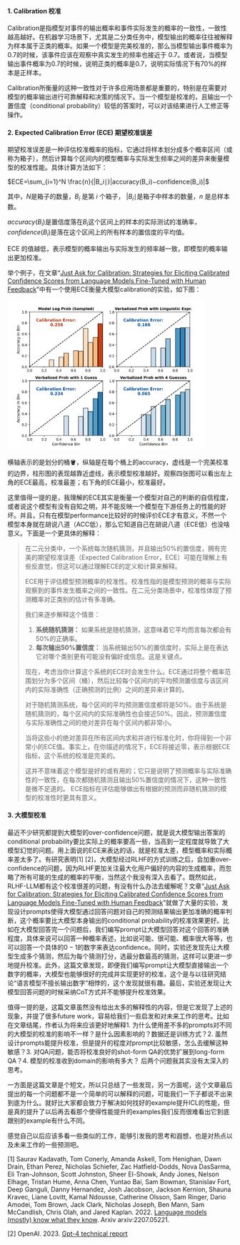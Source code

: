#### 1. Calibration 校准

​	Calibration是指模型对事件的输出概率和事件实际发生的概率的一致性，一致性越高越好。在机器学习场景下，尤其是二分类任务中，模型输出的概率往往被解释为样本属于正类的概率。如果一个模型是完美校准的，那么当模型输出事件概率为$0.7$的时候，该事件应该在观察中真实发生的频率也接近于 $0.7$。或者说，当模型输出事件概率为$0.7$的时候，说明正类的概率是$0.7$，说明实际情况下有$70\%$的样本是正样本。

​	Calibration所衡量的这种一致性对于许多应用场景都是重要的，特别是在需要对模型的概率输出进行可靠解释和决策的情况下。当一个模型是校准的，且输出一个置信度（conditional probability）较低的答案时，可以对该结果进行人工修正等操作。

#### 2. Expected Calibration Error (ECE) 期望校准误差

期望校准误差是一种评估校准概率的指标，它通过将样本划分成多个概率区间（或称为箱子），然后计算每个区间内的模型概率与实际发生频率之间的差异来衡量模型的校准性能。具体计算方法如下：

$ECE=\sum_{i=1}^N \frac{n}{|B_i∣}|accuracy(B_i)−confidence(B_i)|$

其中，$N$是箱子的数量，$B_i$ 是第 $i$ 个箱子， $|B_i∣$是箱子中样本的数量，$n$ 是总样本数。

$accuracy(B_i)$是置信度落在$B_i$这个区间上的样本的实际测试的准确率，$confidence(B_i)$是落在这个区间上的所有样本的置信度的平均值。

ECE 的值越低，表示模型的概率输出与实际发生的频率越一致，即模型的概率输出更加校准。

举个例子，在文章“[Just Ask for Calibration: Strategies for Eliciting Calibrated Confidence Scores from Language Models Fine-Tuned with Human Feedback](https://aclanthology.org/2023.emnlp-main.330.pdf)”中有一个使用ECE衡量大模型calibration的实验，如下图：

<img src="./assets/images/blog0112.png" alt="截屏2024-01-12 20.05.33" style="zoom:60%;" />



横轴表示的是划分的桶🪣，纵轴是在每个桶上的accuracy，虚线是一个完美校准的边界，柱形图的表现越靠近虚线，表示模型校准越好。观察四张图可以看出左上角的ECE最高，校准最差；右下角的ECE最小，校准最好。

这里值得一提的是，我理解的ECE其实是衡量一个模型对自己的判断的自信程度，或者说这个模型有没有自知之明，并不能反映一个模型在下游任务上的性能的好坏。并且，只有在模型performance比较好的时候评价ECE才有意义，不然一个模型本身就在胡说八道（ACC低），那么它知道自己在胡说八道（ECE低）也没啥意义。下面是一个更具体的解释：

> 在二元分类中，一个系统每次随机猜测，并且输出50%的置信度，拥有完美的期望校准误差（Expected Calibration Error，ECE）可能在理解上有些反直觉，但这可以通过理解ECE的定义和计算来解释。
>
> ECE用于评估模型预测概率的校准性。校准性指的是模型预测的概率与实际观察到的事件发生概率之间的一致性。在二元分类场景中，校准性体现了预测概率对正类别的估计有多准确。
>
> 我们来逐步解释这个情景：
>
> 1. **系统随机猜测：** 如果系统是随机猜测，这意味着它平均而言每次都会有50%的正确率。
> 2. **每次输出50%置信度：** 当系统输出50%的置信度时，实际上是在表达它对哪个类别更有可能没有偏好或信息。这是关键点。
>
> 现在，考虑当你计算这个系统的ECE时会发生什么。ECE通过将整个概率范围划分为多个区间（桶），然后比较每个区间内的平均预测置信度与该区间内的实际准确性（正确预测的比例）之间的差异来计算的。
>
> 对于随机猜测系统，每个区间的平均预测置信度都将是50%。由于系统是随机猜测的，每个区间内的实际准确性也会接近50%。因此，预测置信度与实际准确性之间的绝对差异在每个区间内都非常小。
>
> 当将这些小的绝对差异在所有区间内求和并进行标准化时，你将得到一个非常小的ECE值。事实上，在你描述的情况下，ECE将接近零，表示根据ECE指标，这个系统的校准是完美的。
>
> 这并不意味着这个模型是好的或有用的；它只是说明了预测概率与实际准确性的一致性，在每次都随机猜测且输出50%置信度的情况下，这种一致性是微不足道的。 ECE指标在评估能够做出有根据的预测而非随机猜测的模型的校准性时更具有意义。

#### 3. 大模型校准

最近不少研究都提到大模型的over-confidence问题，就是说大模型输出答案的conditional probability要比实际上的概率要高一些，当高到一定程度就导致了大模型幻觉的问题。用上面说的ECE来表达的话，就是校准太差，模型概率和实际概率差太多了。有研究表明[1] [2]，大模型经过RLHF的方式训练之后，会加重over-confidence的问题，因为RLHF更加关注最大化用户偏好的内容的生成概率，而忽略了所有可能的生成的概率的平衡，当然这个我没有深入去看了。既然如此，RLHF-LLM都有这个校准很差的问题，有没有什么办法去缓解呢？文章“[Just Ask for Calibration: Strategies for Eliciting Calibrated Confidence Scores from Language Models Fine-Tuned with Human Feedback](https://aclanthology.org/2023.emnlp-main.330.pdf)”就做了大量的实验，发现设计prompts使得大模型通过回答问题对自己的预测结果输出更加准确的概率判断，这个概率要比大模型本身输出的conditional probability的校准效果更好。比如在大模型回答完一个问题后，我们编写prompt让大模型回答对这个回答的准确程度，具体来说可以回答一种概率表述，比如说可能、很可能、概率很大等等，也可以回答一个具体的$0-1$的数字来表达confidence。同时，实验还发现先让大模型生成多个猜测，然后为每个猜测打分，选最分数最高的猜测，这样可以更进一步地提升校准。此外，这篇文章发现，即便我们编写prompt让大模型直接输出一个数字的概率，大模型也能够很好的完成并实现更好的校准，这个是与以往研究结论“语言模型不擅长输出数字”相悖的，这个发现就很有趣。最后，实验还发现让大模型回答问题的时候采纳CoT方式并不能够提升校准效果。

值得一提的是，这篇文章虽然没有给出太多的解释性的内容，但是它发现了上述的现象，并提了很多future work，容易给我们一些启发和对未来工作的思考。比如在文章结尾，作者认为将来应该更好地解释1. 为什么使用差不多的prompts对不同的大模型的校准的影响不一样？是什么因素影响的？数据还是训练方式？2. 虽然设计prompts能提升校准，但是提升的程度对prompt比较敏感，怎么去缓解这种敏感？3. 对QA问题，能否将校准良好的shot-form QA的优势扩展到long-form QA？4. 模型的校准收到domain的影响有多大？ 后两个问题我其实没有太深入的思考。

一方面是这篇文章是个短文，所以只总结了一些发现，另一方面呢，这个文章最后提出的每一个问题都不是一个简单的可以解释的问题，可能我们一下子都说不出来到底为什么。就好比大家都会致力于解决如何找好的example提升ICL的性能，但是真的提升了以后再去看那个使得性能提升的examples我们反而很难看出它到底跟别的example有什么不同。

感觉自己以后应该多看一些类似的工作，能够引发我的思考和遐想，也是对热点以及未来工作的一些预测吧。



[1] Saurav Kadavath, Tom Conerly, Amanda Askell, Tom Henighan, Dawn Drain, Ethan Perez, Nicholas Schiefer, Zac Hatfield-Dodds, Nova DasSarma, Eli Tran-Johnson, Scott Johnston, Sheer El-Showk, Andy Jones, Nelson Elhage, Tristan Hume, Anna Chen, Yuntao Bai, Sam Bowman, Stanislav Fort, Deep Ganguli, Danny Hernandez, Josh Jacobson, Jackson Kernion, Shauna Kravec, Liane Lovitt, Kamal Ndousse, Catherine Olsson, Sam Ringer, Dario Amodei, Tom Brown, Jack Clark, Nicholas Joseph, Ben Mann, Sam McCandlish, Chris Olah, and Jared Kaplan. 2022. [Language models (mostly) know what they know](https://arxiv.org/abs/2207.05221). Arxiv arxiv:2207.05221.

[2] OpenAI. 2023. [Gpt-4 technical report](https://arxiv.org/abs/2303.08774)

